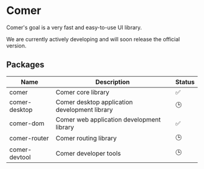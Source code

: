 # Comer

Comer's goal is a very fast and easy-to-use UI library.

We are currently actively developing and will soon release the official version.

## Packages

Name | Description | Status
---- | ---- | ----
comer | Comer core library | ✅
comer-desktop | Comer desktop application development library | 🕒
comer-dom | Comer web application development library | ✅
comer-router | Comer routing library | 🕒
comer-devtool | Comer developer tools | 🕒
